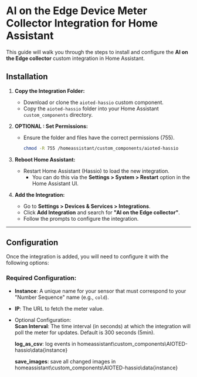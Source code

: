 # AI on the Edge Device  Meter Collector Integration for Home Assistant

This guide will walk you through the steps to install and configure the **AI on the Edge collector** custom integration in Home Assistant.

## Installation

1. **Copy the Integration Folder:**
   - Download or clone the `aioted-hassio` custom component.
   - Copy the `aioted-hassio` folder into your Home Assistant `custom_components` directory.

2. **OPTIONAL : Set Permissions:**
   - Ensure the folder and files have the correct permissions (755).
     ```bash
     chmod -R 755 /homeassistant/custom_components/aioted-hassio
     ```

3. **Reboot Home Assistant:**
   - Restart Home Assistant (Hassio) to load the new integration.
     - You can do this via the **Settings > System > Restart** option in the Home Assistant UI.

4. **Add the Integration:**
   - Go to **Settings > Devices & Services > Integrations**.
   - Click **Add Integration** and search for **"AI on the Edge collector"**.
   - Follow the prompts to configure the integration.

---

## Configuration

Once the integration is added, you will need to configure it with the following options:

### Required Configuration:
- **Instance**: A unique name for your sensor that must correspond to your "Number Sequence" name (e.g., `cold`).
- **IP**: The URL to fetch the meter value.
- Optional Configuration: </br>
    **Scan Interval**: The time interval (in seconds) at which the integration will poll the meter for updates. Default is 300 seconds (5min).
  
    **log_as_csv**: log events in homeassistant\custom_components\AIOTED-hassio\data\{instance}
  
    **save_images**: save all changed images in homeassistant\custom_components\AIOTED-hassio\data\{instance}
  
